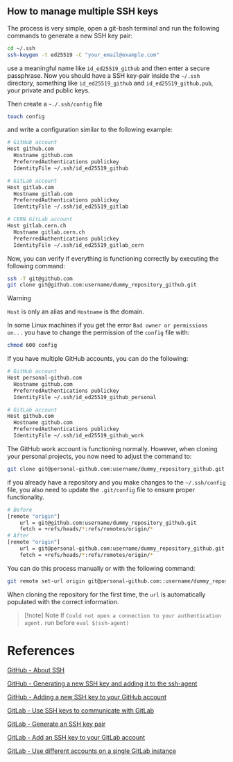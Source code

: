 
## How to manage multiple SSH keys

The process is very simple, open a git-bash terminal and run the following commands to generate a new SSH key pair:

```bash
cd ~/.ssh
ssh-keygen -t ed25519 -C "your_email@example.com"
```

use a meaningful name like `id_ed25519_github` and then enter a secure passphrase. Now you should have a SSH key-pair inside the `~/.ssh` directory, something like `id_ed25519_github` and `id_ed25519_github.pub`, your private and public keys.

Then create a `~./.ssh/config` file

```bash
touch config
```

and write a configuration similar to the following example:

```bash
# GitHub account
Host github.com
  Hostname github.com
  PreferredAuthentications publickey
  IdentityFile ~/.ssh/id_ed25519_github

# GitLab account
Host gitlab.com
  Hostname gitlab.com
  PreferredAuthentications publickey
  IdentityFile ~/.ssh/id_ed25519_gitlab

# CERN GitLab account
Host gitlab.cern.ch
  Hostname gitlab.cern.ch
  PreferredAuthentications publickey
  IdentityFile ~/.ssh/id_ed25519_gitlab_cern
```

Now, you can verify if everything is functioning correctly by executing the following command:

```bash
ssh -T git@github.com
git clone git@github.com:username/dummy_repository_github.git
```

> [!warning]
> `Host` is only an alias and `Hostname` is the domain.

In some Linux machines if you get the error `Bad owner or permissions on...` you have to change the permission of the `config` file with:

```bash
chmod 600 config
```

If you have multiple GitHub accounts, you can do the following:

```bash
# GitHub account
Host personal-github.com
  Hostname github.com
  PreferredAuthentications publickey
  IdentityFile ~/.ssh/id_ed25519_github_personal

# GitLab account
Host github.com
  Hostname github.com
  PreferredAuthentications publickey
  IdentityFile ~/.ssh/id_ed25519_github_work
```

The GitHub work account is functioning normally. However, when cloning your personal projects, you now need to adjust the command to:

```bash
git clone git@personal-github.com:username/dummy_repository_github.git
```

if you already have a repository and you make changes to the `~/.ssh/config` file, you also need to update the `.git/config` file to ensure proper functionality.

```bash
# Before
[remote "origin"]
	url = git@github.com:username/dummy_repository_github.git
	fetch = +refs/heads/*:refs/remotes/origin/*
# After
[remote "origin"]
	url = git@personal-github.com:username/dummy_repository_github.git
	fetch = +refs/heads/*:refs/remotes/origin/*
```

You can do this process manually or with the following command:

```bash
git remote set-url origin git@personal-github.com::username/dummy_repository_github.git
```

When cloning the repository for the first time, the `url` is automatically populated with the correct information.

> [!note] Note
> If `Could not open a connection to your authentication agent.` run before `eval $(ssh-agent)`

# References

[GitHub - About SSH](https://docs.github.com/en/authentication/connecting-to-github-with-ssh/about-ssh)

[GitHub - Generating a new SSH key and adding it to the ssh-agent](https://docs.github.com/en/authentication/connecting-to-github-with-ssh/generating-a-new-ssh-key-and-adding-it-to-the-ssh-agent)

[GitHub - Adding a new SSH key to your GitHub account](https://docs.github.com/en/authentication/connecting-to-github-with-ssh/adding-a-new-ssh-key-to-your-github-account)

[GitLab - Use SSH keys to communicate with GitLab](https://docs.gitlab.com/ee/user/ssh.html)

[GitLab - Generate an SSH key pair](https://docs.gitlab.com/ee/user/ssh.html#generate-an-ssh-key-pair)

[GitLab - Add an SSH key to your GitLab account](https://docs.gitlab.com/ee/user/ssh.html#add-an-ssh-key-to-your-gitlab-account)

[GitLab - Use different accounts on a single GitLab instance](https://docs.gitlab.com/ee/user/ssh.html#use-different-accounts-on-a-single-gitlab-instance)
